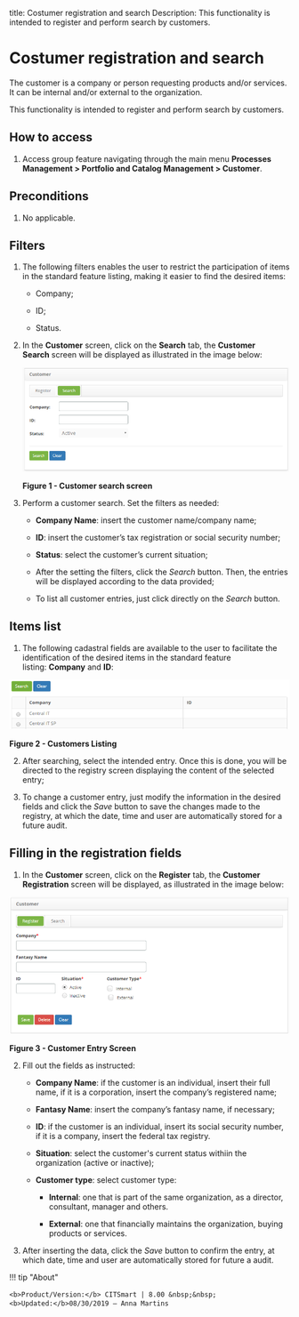 title: Costumer registration and search
Description: This functionality is intended to register and perform search by customers.

# Costumer registration and search


The customer is a company or person requesting products and/or services. It can
be internal and/or external to the organization.

This functionality is intended to register and perform search by customers.

How to access
-------------

1.  Access group feature navigating through the main menu **Processes
    Management > Portfolio and Catalog Management > Customer**.

Preconditions
-------------

1.  No applicable.

Filters
-------

1.  The following filters enables the user to restrict the participation of
    items in the standard feature listing, making it easier to find the desired
    items:

    - Company;

    - ID;

    - Status.

2.  In the **Customer** screen, click on the **Search** tab, the **Customer
    Search** screen will be displayed as illustrated in the image below:

    ![figure](images/client-1.png)
   
    **Figure 1 - Customer search screen**

3.  Perform a customer search. Set the filters as needed:

    -   **Company Name**: insert the customer name/company name;

    -   **ID**: insert the customer’s tax registration or social security
        number;

    -   **Status**: select the customer’s current situation;

    -   After the setting the filters, click the *Search* button. Then, the
        entries will be displayed according to the data provided;

    -   To list all customer entries, just click directly on
        the *Search* button.

Items list
----------

1.  The following cadastral fields are available to the user to facilitate the
    identification of the desired items in the standard feature
    listing: **Company** and **ID**:

   ![figure](images/client-2.png)
   
   **Figure 2 - Customers Listing**

2.  After searching, select the intended entry. Once this is done, you will be
    directed to the registry screen displaying the content of the selected
    entry;

3.  To change a customer entry, just modify the information in the desired
    fields and click the *Save* button to save the changes made to the registry,
    at which the date, time and user are automatically stored for a future
    audit.

Filling in the registration fields
----------------------------------

1.  In the **Customer** screen, click on the **Register** tab, the **Customer
    Registration** screen will be displayed, as illustrated in the image below:

   ![figure](images/client-3.png)
   
   **Figure 3 - Customer Entry Screen**

2.  Fill out the fields as instructed:

    -   **Company Name**: if the customer is an individual, insert their full
        name, if it is a corporation, insert the company’s registered name;

    -   **Fantasy Name**: insert the company’s fantasy name, if necessary;

    -   **ID**: if the customer is an individual, insert its social security
        number, if it is a company, insert the federal tax registry.

    -   **Situation**: select the customer's current status withiin the
        organization (active or inactive);

    -   **Customer type**: select customer type:

        -   **Internal**: one that is part of the same organization, as a
            director, consultant, manager and others.

        -   **External**: one that financially maintains the organization,
            buying products or services.

3.  After inserting the data, click the *Save* button to confirm the entry, at
    which date, time and user are automatically stored for future a audit.



!!! tip "About"

    <b>Product/Version:</b> CITSmart | 8.00 &nbsp;&nbsp;
    <b>Updated:</b>08/30/2019 – Anna Martins
